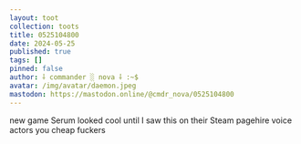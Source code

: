```yaml
---
layout: toot
collection: toots
title: 0525104800
date: 2024-05-25
published: true
tags: []
pinned: false
author: ⸸ commander ░ nova ⸸ :~$
avatar: /img/avatar/daemon.jpeg
mastodon: https://mastodon.online/@cmdr_nova/0525104800
---
```


new game Serum looked cool until I saw this on their Steam pagehire voice actors you cheap fuckers
